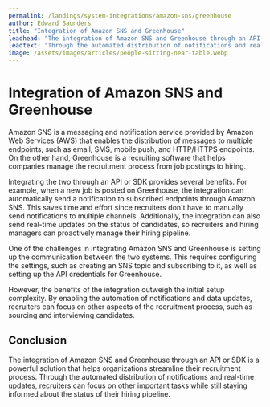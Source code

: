 ```yaml
---
permalink: /landings/system-integrations/amazon-sns/greenhouse
author: Edward Saunders
title: "Integration of Amazon SNS and Greenhouse"
leadhead: "The integration of Amazon SNS and Greenhouse through an API or SDK is a powerful solution that helps organizations streamline their recruitment process"
leadtext: "Through the automated distribution of notifications and real-time updates, recruiters can focus on other important tasks while still staying informed about the status of their hiring pipeline."
image: /assets/images/articles/people-sitting-near-table.webp
---
```

<div class="arttext">
   <h1>Integration of Amazon SNS and Greenhouse</h1>

   <p>Amazon SNS is a messaging and notification service provided by Amazon Web Services (AWS) that enables the distribution of messages to multiple endpoints, such as email, SMS, mobile push, and HTTP/HTTPS endpoints. On the other hand, Greenhouse is a recruiting software that helps companies manage the recruitment process from job postings to hiring.</p>

   <p>Integrating the two through an API or SDK provides several benefits. For example, when a new job is posted on Greenhouse, the integration can automatically send a notification to subscribed endpoints through Amazon SNS. This saves time and effort since recruiters don't have to manually send notifications to multiple channels. Additionally, the integration can also send real-time updates on the status of candidates, so recruiters and hiring managers can proactively manage their hiring pipeline.</p>

   <p>One of the challenges in integrating Amazon SNS and Greenhouse is setting up the communication between the two systems. This requires configuring the settings, such as creating an SNS topic and subscribing to it, as well as setting up the API credentials for Greenhouse.</p>

   <p>However, the benefits of the integration outweigh the initial setup complexity. By enabling the automation of notifications and data updates, recruiters can focus on other aspects of the recruitment process, such as sourcing and interviewing candidates.</p>

   <h2>Conclusion</h2>

   <p>The integration of Amazon SNS and Greenhouse through an API or SDK is a powerful solution that helps organizations streamline their recruitment process. Through the automated distribution of notifications and real-time updates, recruiters can focus on other important tasks while still staying informed about the status of their hiring pipeline. </p>

</div>